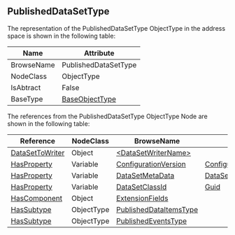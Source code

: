<!-- objecttype -->
## PublishedDataSetType
  
The representation of the PublishedDataSetType ObjectType in the address space is shown in the following table:  

|Name|Attribute|
|---|---|
|BrowseName|PublishedDataSetType|
|NodeClass|ObjectType|
|IsAbtract|False|
|BaseType|[BaseObjectType](../../../Part5/ObjectTypes/BaseObjectType/readme.md)|

The references from the PublishedDataSetType ObjectType Node are shown in the following table:  

|Reference|NodeClass|BrowseName|DataType|TypeDefinition|ModellingRule|
|---|---|---|---|---|---|
|[DataSetToWriter](../../../Part14/ReferenceTypes/DataSetToWriter/readme.md)|Object|[&lt;DataSetWriterName&gt;](#&lt;DataSetWriterName&gt;)||[DataSetWriterType](../../Part14/ObjectTypes/DataSetWriterType/readme.md)|[OptionalPlaceholder](../../Objects/OptionalPlaceholder/readme.md)|
|[HasProperty](../../../Part3/ReferenceTypes/HasProperty/readme.md)|Variable|[ConfigurationVersion](#ConfigurationVersion)|[ConfigurationVersionDataType](../../../Part14/DataTypes/ConfigurationVersionDataType/readme.md)|[PropertyType](../../Part5/VariableTypes/PropertyType/readme.md)|[Mandatory](../../Objects/Mandatory/readme.md)|
|[HasProperty](../../../Part3/ReferenceTypes/HasProperty/readme.md)|Variable|[DataSetMetaData](#DataSetMetaData)|[DataSetMetaDataType](../../../Part14/DataTypes/DataSetMetaDataType/readme.md)|[PropertyType](../../Part5/VariableTypes/PropertyType/readme.md)|[Mandatory](../../Objects/Mandatory/readme.md)|
|[HasProperty](../../../Part3/ReferenceTypes/HasProperty/readme.md)|Variable|[DataSetClassId](#DataSetClassId)|[Guid](../../../Part3/DataTypes/Guid/readme.md)|[PropertyType](../../Part5/VariableTypes/PropertyType/readme.md)|[Optional](../../Objects/Optional/readme.md)|
|[HasComponent](../../../Part3/ReferenceTypes/HasComponent/readme.md)|Object|[ExtensionFields](#ExtensionFields)||[ExtensionFieldsType](../../Part14/ObjectTypes/ExtensionFieldsType/readme.md)|[Optional](../../Objects/Optional/readme.md)|
|[HasSubtype](../../../Part3/ReferenceTypes/HasSubtype/readme.md)|ObjectType|[PublishedDataItemsType](#PublishedDataItemsType)||||
|[HasSubtype](../../../Part3/ReferenceTypes/HasSubtype/readme.md)|ObjectType|[PublishedEventsType](#PublishedEventsType)||||



